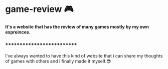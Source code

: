 # game-review :video_game:	
#### It's a website that has the review of many games mostly by my own expreinces.<br/>
### *************************
I've always wanted to have this kind of website that i can share my thoughts of games with others and i finally made it myself.:sunglasses:
